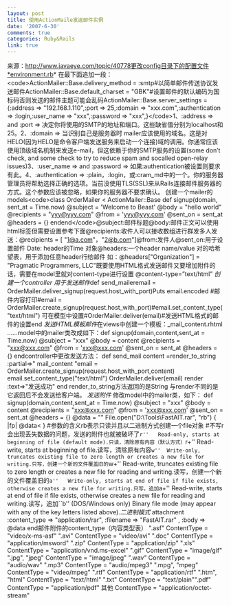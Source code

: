 ```yaml
---
layout: post
title: 使用ActionMaile发送邮件实例
date: '2007-6-30'
comments: true
categories: Ruby&Rails
link: true
---
```

来源：http://www.javaeye.com/topic/40778更改config目录下的配置文件*environment.rb* 在最下面追加一段：&lt;code&gt;ActionMailer::Base.delivery_method = :smtp#以简单邮件传送协议发送邮件ActionMailer::Base.default_charset = &quot;GBK&quot;#设置邮件的默认编码为国标码否则发送的邮件主题可能会乱码ActionMailer::Base.server_settings = {:address =&gt; &quot;192.168.1.110&quot;,:port =&gt; 25,:domain =&gt; &quot;xxx.com&quot;,:authentication =&gt; :login,:user_name =&gt; &quot;xxx&quot;,:password =&gt; &quot;xxx&quot;,}&lt;/code&gt;1、:address =&gt; and :port =&gt; 决定你将使用的SMTP的地址和端口。这些缺省值分别为localhost和25。2、:domain =&gt; 当识别自己是服务器时 mailer应该使用的域名。这是对HELO(因为HELO是命令客户端发送服务来启动一个连接)域的调用。你通常应该使用顶级域名机制来发送e-mail，但这依赖于你的SMTP服务的设置(some don’t check, and some check to try to reduce spam and socalled open-relay issues)3、:user_name =&gt; and :password =&gt; 如果:authentication被设置则要求有此。4、:authentication =&gt; :plain，:login，或:cram_md中的一个。你的服务器管理员将帮助选择正确的选项。当前没使用TLS(SSL)来从Rails连接邮件服务器的方式。这个参数应该被忽略，如果你的服务器不要求确认。 创建一个mailer的models&lt;code&gt;class OrderMailer &lt; ActionMailer::Base def signup(domain, sent_at = Time.now)    @subject    = 'Welcome to Beast'    @body       = &quot;hello world&quot;    @recipients = &quot;yyy@yyy.com&quot;    @from = 'yyy@yyy.com'    @sent_on    = sent_at    @headers    = {} endend&lt;/code&gt;@subject:邮件标题@body:邮件正文可以使用html标签但需要设置参考下面@recipients:收件人可以接收数组进行群发多人发送：@recipients = [ &quot;1@a.com&quot;，&quot;2@b.com&quot;]@from:发件人@sent_on:用于设置邮件 Date: header的Time 对象@headers:一个header name/value 对的哈希望表，用于添加任意header行给邮件 如：@headers[&quot;Organization&quot;] = &quot;Pragmatic Programmers, LLC&quot;既要使用HTML格式发送邮件又要增加附件的话，需要在model里就对content-type进行设置 @content-type=”text/html” *创建一个controller 用于发送邮件*def send_maileremail = OrderMailer.deliver_signup(request.host_with_port)Puts email.encoded #邮件内容打印#email = OrderMailer.create_signup(request.host_with_port)#email.set_content_type(&quot;text/html&quot;) 可在模型中设置#OrderMailer.deliver(email)#发送HTML格式的邮件的设置end *发送HTML模板邮件*在views中创建一个模板：_mail_content.rhtml ……model中的mailer类改成如下：def signup(domain,content,sent_at = Time.now)        @subject    = &quot;xxx&quot;        @body       = content        @recipients = &quot;xxx@xxx.com&quot;        @from = 'xxx@xxx.com'        @sent_on    = sent_at        @headers    = {} endcontroller中更改发送方法： def send_mail    content =render_to_string :partial=&gt;&quot; mail_content &quot;email = OrderMailer.create_signup(request.host_with_port,content)           email.set_content_type(&quot;text/html&quot;)            OrderMailer.deliver(email)            render :text=&gt;&quot;发送成功&quot; end render_to_string方法返回的是String 与render不同的是它返回后不会发送给客户端。 *发送附件* 修改model中的mailer类，如下： def signup(domain,content,sent_at = Time.now)        @subject    = &quot;xxx&quot;        @body       = content        @recipients = &quot;xxx@xxx.com&quot;        @from = 'xxx@xxx.com'        @sent_on    = sent_at        @headers    = {}       @data = &quot;&quot;        File.open(&quot;D:\\Tools\\FastAIT.rar&quot;, &quot;rb&quot;) { |fp|            @data&lt;           }       #参数的含义rb表示只读并且以二进制方式创建一个file对象       #不写r会出现丢失数据的问题，发送的附件也就被破坏了``r''	Read-only, starts at beginning of file (default mode).只读，清除原有内容（默认方式）``r+''	Read-write, starts at beginning of file.读写，清除原有内容``w''	Write-only, truncates existing file to zero length or creates a new file for writing.只写，创建一个新的文件覆盖旧的``w+''	Read-write, truncates existing file to zero length or creates a new file for reading and writing.读写，创建一个新的文件覆盖旧的``a''	Write-only, starts at end of file if file exists, otherwise creates a new file for writing.只写，追加``a+''	Read-write, starts at end of file if file exists, otherwise creates a new file for reading and writing.读写，追加``b''	(DOS/Windows only) Binary file mode (may appear with any of the key letters listed above).*二进制模式* attachment :content_type =&gt; &quot;application/rar&quot;,           :filename     =&gt; &quot;FastAIT.rar&quot; ,       :body =&gt; @data end邮件附件的content_type（内容类型表） &quot;.asf&quot;     ContentType = &quot;video/x-ms-asf&quot; &quot;.avi&quot;      ContentType = &quot;video/avi&quot; &quot;.doc&quot;    ContentType = &quot;application/msword&quot; &quot;.zip&quot;     ContentType = &quot;application/zip&quot; &quot;.xls&quot;     ContentType = &quot;application/vnd.ms-excel&quot; &quot;.gif&quot;     ContentType = &quot;image/gif&quot; &quot;.jpg&quot;, &quot;jpeg&quot;        ContentType = &quot;image/jpeg&quot; &quot;.wav&quot;  ContentType = &quot;audio/wav&quot; &quot;.mp3&quot;  ContentType = &quot;audio/mpeg3&quot; &quot;.mpg&quot;, &quot;mpeg&quot;    ContentType = &quot;video/mpeg&quot; &quot;.rtf&quot;     ContentType = &quot;application/rtf&quot; &quot;.htm&quot;, &quot;html&quot;       ContentType = &quot;text/html&quot; &quot;.txt&quot;     ContentType = &quot;text/plain&quot;&quot;.pdf&quot;    ContentType = &quot;application/pdf&quot; 其他      ContentType = &quot;application/octet-stream&quot;

